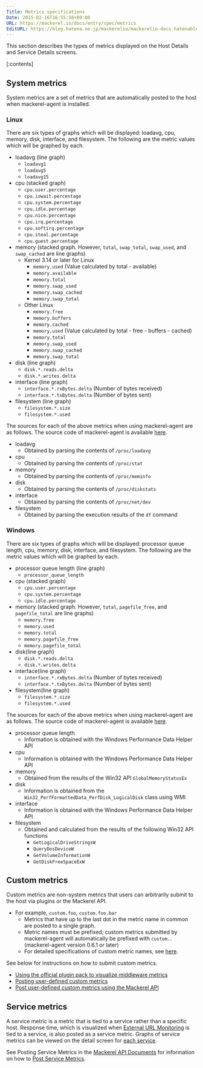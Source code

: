 ```yaml
---
Title: Metrics specifications
Date: 2015-02-16T16:55:58+09:00
URL: https://mackerel.io/docs/entry/spec/metrics
EditURL: https://blog.hatena.ne.jp/mackerelio/mackerelio-docs.hatenablog.mackerel.io/atom/entry/8454420450083896568
---
```


This section describes the types of metrics displayed on the Host Details and Service Details screens.

[:contents]

<h2 id="system-metric">System metrics</h2>

System metrics are a set of metrics that are automatically posted to the host when mackerel-agent is installed.

### Linux

There are six types of graphs which will be displayed: loadavg, cpu, memory, disk, interface, and filesystem. The following are the metric values which will be graphed by each.

* loadavg (line graph)
  * `loadavg1`
  * `loadavg5`
  * `loadavg15`
* cpu (stacked graph)
  * `cpu.user.percentage`
  * `cpu.iowait.percentage`
  * `cpu.system.percentage`
  * `cpu.idle.percentage`
  * `cpu.nice.percentage`
  * `cpu.irq.percentage`
  * `cpu.softirq.percentage`
  * `cpu.steal.percentage`
  * `cpu.guest.percentage`
* memory (stacked graph. However, `total`, `swap_total`, `swap_used`, and `swap_cached` are line graphs)
  * Kernel 3.14 or later for Linux
      * `memory.used` (Value calculated by total - available)
      * `memory.available`
      * `memory.total`
      * `memory.swap_used`
      * `memory.swap_cached`
      * `memory.swap_total`
  * Other Linux
      * `memory.free`
      * `memory.buffers`
      * `memory.cached`
      * `memory.used` (Value calculated by total - free - buffers - cached)
      * `memory.total`
      * `memory.swap_used`
      * `memory.swap_cached`
      * `memory.swap_total`
* disk (line graph)
  * `disk.*.reads.delta`
  * `disk.*.writes.delta`
* interface (line graph)
  * `interface.*.rxBytes.delta` (Number of bytes received)
  * `interface.*.txBytes.delta` (Number of bytes sent)
* filesystem (line graph)
  * `filesystem.*.size`
  * `filesystem.*.used`

The sources for each of the above metrics when using mackerel-agent are as follows. The source code of mackerel-agent is available [here](https://github.com/mackerelio/mackerel-agent).

* loadavg
  * Obtained by parsing the contents of `/proc/loadavg`
* cpu
  * Obtained by parsing the contents of `/proc/stat`
* memory
  * Obtained by parsing the contents of `/proc/meminfo`
* disk
  * Obtained by parsing the contents of `/proc/diskstats`
* interface
  * Obtained by parsing the contents of `/proc/net/dev`
* filesystem
  * Obtained by parsing the execution results of the `df` command

### Windows

There are six types of graphs which will be displayed: processor queue length, cpu, memory, disk, interface, and filesystem. The following are the metric values which will be graphed by each.

* processor queue length (line graph)
  * `processor_queue_length`
* cpu (stacked graph)
  * `cpu.user.percentage`
  * `cpu.system.percentage`
  * `cpu.idle.percentage`
* memory (stacked graph. However, `total`, `pagefile_free`, and `pagefile_total` are line graphs)
  * `memory.free`
  * `memory.used`
  * `memory.total`
  * `memory.pagefile_free`
  * `memory.pagefile_total`
* disk(line graph)
  * `disk.*.reads.delta`
  * `disk.*.writes.delta`
* interface(line graph)
  * `interface.*.rxBytes.delta` (Number of bytes received)
  * `interface.*.txBytes.delta` (Number of bytes sent)
* filesystem(line graph)
  * `filesystem.*.size`
  * `filesystem.*.used`

The sources for each of the above metrics when using mackerel-agent are as follows. The source code of mackerel-agent is available [here](https://github.com/mackerelio/mackerel-agent).

* processor queue length
  * Information is obtained with the Windows Performance Data Helper API
* cpu
  * Information is obtained with the Windows Performance Data Helper API
* memory
  * Obtained from the results of the Win32 API `GlobalMemoryStatusEx`
* disk
  * Information is obtained from the `Win32_PerfFormattedData_PerfDisk_LogicalDisk` class using WMI
* interface
  * Information is obtained with the Windows Performance Data Helper API
* filesystem
  * Obtained and calculated from the results of the following Win32 API functions
      * `GetLogicalDriveStringsW`
      * `QueryDosDeviceW`
      * `GetVolumeInformationW`
      * `GetDiskFreeSpaceExW`

<h2 id="user-defined-metric">Custom metrics</h2>

Custom metrics are non-system metrics that users can arbitrarily submit to the host via plugins or the Mackerel API.

* For example, `custom.foo`, `custom.foo.bar`
  * Metrics that have up to the last dot in the metric name in common are posted to a single graph.
  * Metric names must be prefixed; custom metrics submitted by mackerel-agent will automatically be prefixed with `custom.`. (mackerel-agent version 0.6.1 or later)
  * For detailed specifications of custom metric names, see [here](https://mackerel.io/api-docs/entry/host-metrics#post-graphdef).

See below for instructions on how to submit custom metrics.

* [Using the official plugin pack to visualize middleware metrics](https://mackerel.io/docs/entry/howto/mackerel-agent-plugins)
* [Posting user-defined custom metrics](https://mackerel.io/docs/entry/advanced/custom-metrics)
* [Post user-defined custom metrics using the Mackerel API](https://mackerel.io/api-docs/entry/host-metrics#post)

<h2 id="service-metric">Service metrics</h2>

A service metric is a metric that is tied to a service rather than a specific host. Response time, which is visualized when [External URL Monitoring](https://mackerel.io/docs/entry/external-monitoring) is tied to a service, is also posted as a service metric. Graphs of service metrics can be viewed on the detail screen for [each service](https://mackerel.io/my/services).

See Posting Service Metrics in the [Mackerel API Documents](https://mackerel.io/api-docs/) for information on how to [Post Service Metrics](https://mackerel.io/api-docs/entry/service-metrics#post).
